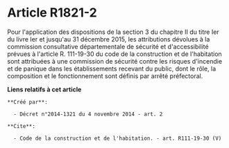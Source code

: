 # Article R1821-2

Pour l'application des dispositions de la section 3 du chapitre II du titre Ier du livre Ier et jusqu'au 31 décembre 2015,
les attributions dévolues à la commission consultative départementale de sécurité et d'accessibilité prévues à l'article R.
111-19-30 du code de la construction et de l'habitation sont attribuées à une commission de sécurité contre les risques
d'incendie et de panique dans les établissements recevant du public, dont le rôle, la composition et le fonctionnement sont
définis par arrêté préfectoral.

**Liens relatifs à cet article**

	**Créé par**:

	  - Décret n°2014-1321 du 4 novembre 2014 - art. 2

	**Cite**:

	  - Code de la construction et de l'habitation. - art. R111-19-30 (V)
